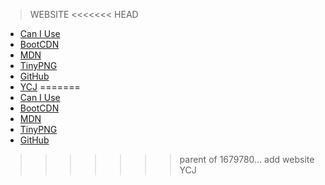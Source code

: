 >WEBSITE
<<<<<<< HEAD
* [Can I Use](caniuse.com)
* [BootCDN](bootcdn.cn)
* [MDN](developer.mozilla.org)
* [TinyPNG](tingpng.com)
* [GitHub](github.com)
* [YCJ](yangchenjie.com)
=======
* [Can I Use](//caniuse.com)
* [BootCDN](//bootcdn.cn)
* [MDN](//developer.mozilla.org)
* [TinyPNG](//tingpng.com)
* [GitHub](//github.com)
>>>>>>> parent of 1679780... add website YCJ
